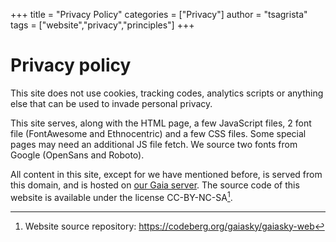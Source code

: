 +++
title = "Privacy Policy"
categories = ["Privacy"]
author = "tsagrista"
tags = ["website","privacy","principles"]
+++

# Privacy policy

This site does not use cookies, tracking codes, analytics scripts or anything else that can be used to invade personal privacy.

This site serves, along with the HTML page, a few JavaScript files, 2 font file (FontAwesome and Ethnocentric) and a few CSS files. Some special pages may need an additional JS file fetch. We source two fonts from Google (OpenSans and Roboto).

All content in this site, except for we have mentioned before, is served from this domain, and is hosted on [our Gaia server](https://gaia.ari.uni-heidelberg.de). The source code of this website is available under the license CC-BY-NC-SA[^webrepo].

[^webrepo]: Website source repository: https://codeberg.org/gaiasky/gaiasky-web
